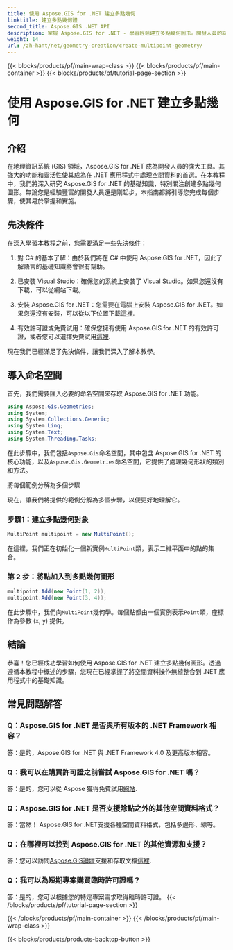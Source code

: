 ```yaml
---
title: 使用 Aspose.GIS for .NET 建立多點幾何
linktitle: 建立多點幾何體
second_title: Aspose.GIS .NET API
description: 掌握 Aspose.GIS for .NET - 學習輕鬆建立多點幾何圖形。開發人員的綜合教程。
weight: 14
url: /zh-hant/net/geometry-creation/create-multipoint-geometry/
---
```


{{< blocks/products/pf/main-wrap-class >}}
{{< blocks/products/pf/main-container >}}
{{< blocks/products/pf/tutorial-page-section >}}

# 使用 Aspose.GIS for .NET 建立多點幾何

## 介紹

在地理資訊系統 (GIS) 領域，Aspose.GIS for .NET 成為開發人員的強大工具。其強大的功能和靈活性使其成為在 .NET 應用程式中處理空間資料的首選。在本教程中，我們將深入研究 Aspose.GIS for .NET 的基礎知識，特別關注創建多點幾何圖形。無論您是經驗豐富的開發人員還是剛起步，本指南都將引導您完成每個步驟，使其易於掌握和實施。

## 先決條件

在深入學習本教程之前，您需要滿足一些先決條件：

1. 對 C# 的基本了解：由於我們將在 C# 中使用 Aspose.GIS for .NET，因此了解語言的基礎知識將會很有幫助。

2. 已安裝 Visual Studio：確保您的系統上安裝了 Visual Studio。如果您還沒有下載，可以從網站下載。

3. 安裝 Aspose.GIS for .NET：您需要在電腦上安裝 Aspose.GIS for .NET。如果您還沒有安裝，可以從以下位置下載[這裡](https://releases.aspose.com/gis/net/).

4. 有效許可證或免費試用：確保您擁有使用 Aspose.GIS for .NET 的有效許可證，或者您可以選擇免費試用[這裡](https://releases.aspose.com/).

現在我們已經滿足了先決條件，讓我們深入了解本教學。

## 導入命名空間

首先，我們需要匯入必要的命名空間來存取 Aspose.GIS for .NET 功能。


```csharp
using Aspose.Gis.Geometries;
using System;
using System.Collections.Generic;
using System.Linq;
using System.Text;
using System.Threading.Tasks;
```

在此步驟中，我們包括`Aspose.Gis`命名空間，其中包含 Aspose.GIS for .NET 的核心功能，以及`Aspose.Gis.Geometries`命名空間，它提供了處理幾何形狀的類別和方法。

將每個範例分解為多個步驟

現在，讓我們將提供的範例分解為多個步驟，以便更好地理解它。

### 步驟1：建立多點幾何對象

```csharp
MultiPoint multipoint = new MultiPoint();
```

在這裡，我們正在初始化一個新實例`MultiPoint`類，表示二維平面中的點的集合。

### 第 2 步：將點加入到多點幾何圖形

```csharp
multipoint.Add(new Point(1, 2));
multipoint.Add(new Point(3, 4));
```

在此步驟中，我們向`MultiPoint`幾何學。每個點都由一個實例表示`Point`類，座標作為參數 (x, y) 提供。

## 結論

恭喜！您已經成功學習如何使用 Aspose.GIS for .NET 建立多點幾何圖形。透過遵循本教程中概述的步驟，您現在已經掌握了將空間資料操作無縫整合到 .NET 應用程式中的基礎知識。

## 常見問題解答

### Q：Aspose.GIS for .NET 是否與所有版本的 .NET Framework 相容？
答：是的，Aspose.GIS for .NET 與 .NET Framework 4.0 及更高版本相容。

### Q：我可以在購買許可證之前嘗試 Aspose.GIS for .NET 嗎？
答：是的，您可以從 Aspose 獲得免費試用[網站](https://purchase.aspose.com/temporary-license/).

### Q：Aspose.GIS for .NET 是否支援除點之外的其他空間資料格式？
答：當然！ Aspose.GIS for .NET支援各種空間資料格式，包括多邊形、線等。

### Q：在哪裡可以找到 Aspose.GIS for .NET 的其他資源和支援？
答：您可以訪問[Aspose.GIS論壇](https://forum.aspose.com/c/gis/33)支援和存取文檔[這裡](https://reference.aspose.com/gis/net/).

### Q：我可以為短期專案購買臨時許可證嗎？
答：是的，您可以根據您的特定專案需求取得臨時許可證。
{{< /blocks/products/pf/tutorial-page-section >}}

{{< /blocks/products/pf/main-container >}}
{{< /blocks/products/pf/main-wrap-class >}}

{{< blocks/products/products-backtop-button >}}
